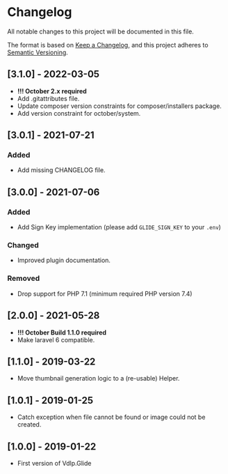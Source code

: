 # Changelog
All notable changes to this project will be documented in this file.

The format is based on [Keep a Changelog](https://keepachangelog.com/en/1.0.0/),
and this project adheres to [Semantic Versioning](https://semver.org/spec/v2.0.0.html).

## [3.1.0] - 2022-03-05

- __!!! October 2.x required__
- Add .gitattributes file.
- Update composer version constraints for composer/installers package.
- Add version constraint for october/system.

## [3.0.1] - 2021-07-21

### Added
- Add missing CHANGELOG file.

## [3.0.0] - 2021-07-06

### Added
- Add Sign Key implementation (please add `GLIDE_SIGN_KEY` to your `.env`)

### Changed
- Improved plugin documentation.

### Removed
- Drop support for PHP 7.1 (minimum required PHP version 7.4)

## [2.0.0] - 2021-05-28

- __!!! October Build 1.1.0 required__
- Make laravel 6 compatible.

## [1.1.0] - 2019-03-22

- Move thumbnail generation logic to a (re-usable) Helper.

## [1.0.1] - 2019-01-25

- Catch exception when file cannot be found or image could not be created.

## [1.0.0] - 2019-01-22

- First version of Vdlp.Glide
